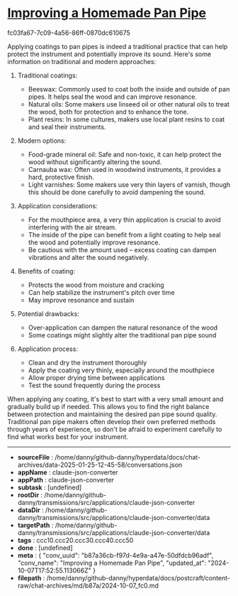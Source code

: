 # [Improving a Homemade Pan Pipe](https://claude.ai/chat/b87a36cb-f97d-4e9a-a47e-50dfdcb96adf)

fc03fa67-7c09-4a56-86ff-0870dc610675

 Applying coatings to pan pipes is indeed a traditional practice that can help protect the instrument and potentially improve its sound. Here's some information on traditional and modern approaches:

1. Traditional coatings:
   - Beeswax: Commonly used to coat both the inside and outside of pan pipes. It helps seal the wood and can improve resonance.
   - Natural oils: Some makers use linseed oil or other natural oils to treat the wood, both for protection and to enhance the tone.
   - Plant resins: In some cultures, makers use local plant resins to coat and seal their instruments.

2. Modern options:
   - Food-grade mineral oil: Safe and non-toxic, it can help protect the wood without significantly altering the sound.
   - Carnauba wax: Often used in woodwind instruments, it provides a hard, protective finish.
   - Light varnishes: Some makers use very thin layers of varnish, though this should be done carefully to avoid dampening the sound.

3. Application considerations:
   - For the mouthpiece area, a very thin application is crucial to avoid interfering with the air stream.
   - The inside of the pipe can benefit from a light coating to help seal the wood and potentially improve resonance.
   - Be cautious with the amount used – excess coating can dampen vibrations and alter the sound negatively.

4. Benefits of coating:
   - Protects the wood from moisture and cracking
   - Can help stabilize the instrument's pitch over time
   - May improve resonance and sustain

5. Potential drawbacks:
   - Over-application can dampen the natural resonance of the wood
   - Some coatings might slightly alter the traditional pan pipe sound

6. Application process:
   - Clean and dry the instrument thoroughly
   - Apply the coating very thinly, especially around the mouthpiece
   - Allow proper drying time between applications
   - Test the sound frequently during the process

When applying any coating, it's best to start with a very small amount and gradually build up if needed. This allows you to find the right balance between protection and maintaining the desired pan pipe sound quality. Traditional pan pipe makers often develop their own preferred methods through years of experience, so don't be afraid to experiment carefully to find what works best for your instrument.

---

* **sourceFile** : /home/danny/github-danny/hyperdata/docs/chat-archives/data-2025-01-25-12-45-58/conversations.json
* **appName** : claude-json-converter
* **appPath** : claude-json-converter
* **subtask** : [undefined]
* **rootDir** : /home/danny/github-danny/transmissions/src/applications/claude-json-converter
* **dataDir** : /home/danny/github-danny/transmissions/src/applications/claude-json-converter/data
* **targetPath** : /home/danny/github-danny/transmissions/src/applications/claude-json-converter/data
* **tags** : ccc10.ccc20.ccc30.ccc40.ccc50
* **done** : [undefined]
* **meta** : {
  "conv_uuid": "b87a36cb-f97d-4e9a-a47e-50dfdcb96adf",
  "conv_name": "Improving a Homemade Pan Pipe",
  "updated_at": "2024-10-07T17:52:55.113066Z"
}
* **filepath** : /home/danny/github-danny/hyperdata/docs/postcraft/content-raw/chat-archives/md/b87a/2024-10-07_fc0.md